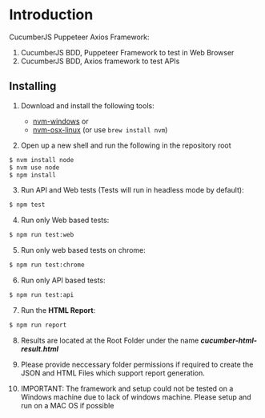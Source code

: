 # Introduction

CucumberJS Puppeteer Axios Framework:

1. CucumberJS BDD, Puppeteer Framework to test in Web Browser
2. CucumberJS BDD, Axios framework to test APIs

## Installing

1. Download and install the following tools:
    * [nvm-windows](https://github.com/coreybutler/nvm-windows/releases) or
    * [nvm-osx-linux](https://github.com/creationix/nvm) (or use `brew install nvm`)

2. Open up a new shell and run the following in the repository root

```bash
$ nvm install node
$ nvm use node
$ npm install
```

3. Run API and Web tests (Tests will run in headless mode by default):

```bash
$ npm test
```

4. Run only Web based tests:

```bash
$ npm run test:web
```

5. Run only web based tests on chrome: 

```bash
$ npm run test:chrome
```

6. Run only API based tests:

```bash
$ npm run test:api
```

7. Run the **HTML Report**:

```bash
$ npm run report
```

8. Results are located at the Root Folder under the name ***cucumber-html-result.html***

9. Please provide neccessary folder permissions if required to create the JSON and HTML Files which support report generation.

10. IMPORTANT: The framework and setup could not be tested on a Windows machine due to lack of windows machine. Please setup and run on a MAC OS if possible
